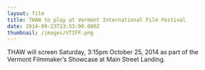```yaml
---
layout: film
title: THAW to play at Vermont International Film Festival
date: 2014-09-23T23:53:00.000Z
thumbnail: /images/VTIFF.png
---
```

THAW will screen Saturday, 3:15pm October 25, 2014 as part of the Vermont Filmmaker’s Showcase at Main Street Landing.
